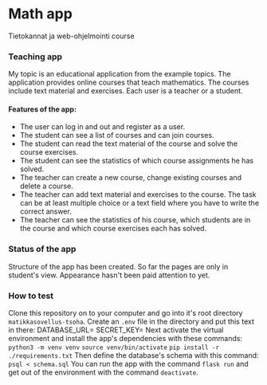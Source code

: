 # Math app
Tietokannat ja web-ohjelmointi course

### Teaching app
My topic is an educational application from the example topics. The application provides online courses that teach mathematics. The courses include text material and exercises. Each user is a teacher or a student.

#### Features of the app:
- The user can log in and out and register as a user.
- The student can see a list of courses and can join courses.
- The student can read the text material of the course and solve the course exercises.
- The student can see the statistics of which course assignments he has solved.
- The teacher can create a new course, change existing courses and delete a course.
- The teacher can add text material and exercises to the course. The task can be at least multiple choice or a text field where you have to write the correct answer.
- The teacher can see the statistics of his course, which students are in the course and which course exercises each has solved.

### Status of the app
Structure of the app has been created. So far the pages are only in student's view. Appearance hasn't been paid attention to yet.

### How to test
Clone this repository on to your computer and go into it's root directory ```matikkasovellus-tsoha```. Create an ```.env``` file in the directory and put this text in there:
DATABASE_URL=<tietokannan-paikallinen-osoite>
SECRET_KEY=<salainen-avain>
Next activate the virtual environment and install the app's dependencies with these commands:
```python3 -m venv venv```
```source venv/bin/activate```
```pip install -r ./requirements.txt```
Then define the database's schema with this command:
```psql < schema.sql```
You can run the app with the command ```flask run``` and get out of the environment with the command ```deactivate```.
